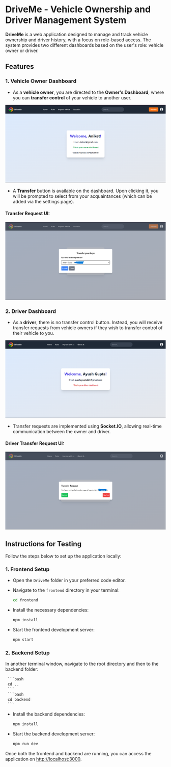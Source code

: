 # DriveMe - Vehicle Ownership and Driver Management System

**DriveMe** is a web application designed to manage and track vehicle ownership and driver history, with a focus on role-based access. The system provides two different dashboards based on the user's role: vehicle owner or driver.

## Features

### 1. **Vehicle Owner Dashboard**

- As a **vehicle owner**, you are directed to the **Owner's Dashboard**, where you can **transfer control** of your vehicle to another user.

![Owner Dashboard](https://raw.githubusercontent.com/ayu-g22/VRVAssignment/main/images/image-1.png)

- A **Transfer** button is available on the dashboard. Upon clicking it, you will be prompted to select from your acquaintances (which can be added via the settings page).

#### Transfer Request UI:
![Transfer Request UI](https://raw.githubusercontent.com/ayu-g22/VRVAssignment/main/images/transfer-request.png)

### 2. **Driver Dashboard**

- As a **driver**, there is no transfer control button. Instead, you will receive transfer requests from vehicle owners if they wish to transfer control of their vehicle to you.

![Driver Dashboard](https://raw.githubusercontent.com/ayu-g22/VRVAssignment/main/images/image.png)

- Transfer requests are implemented using **Socket.IO**, allowing real-time communication between the owner and driver.

#### Driver Transfer Request UI:
![Driver Transfer Request](https://raw.githubusercontent.com/ayu-g22/VRVAssignment/main/images/driver-transfer-request.png)

## Instructions for Testing

Follow the steps below to set up the application locally:

### 1. **Frontend Setup**

- Open the `DriveMe` folder in your preferred code editor.
- Navigate to the `frontend` directory in your terminal:

     ```bash
     cd frontend
     ```

- Install the necessary dependencies:

     ```bash
     npm install
     ```

- Start the frontend development server:

     ```bash
     npm start
     ```

### 2. **Backend Setup**

In another terminal window, navigate to the root directory and then to the backend folder:

     ```bash
     cd ..
     ```
     ```bash 
     cd backend
     ```
     

- Install the backend dependencies:

     ```bash
     npm install
     ```

- Start the backend development server:

     ```bash
     npm run dev
     ```

Once both the frontend and backend are running, you can access the application on [http://localhost:3000](http://localhost:3000).
